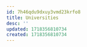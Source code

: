 ```yaml
---
id: 7h46qdu9dxuy3vmd23krfo8
title: Universities
desc: ''
updated: 1718356810734
created: 1718356810734
---
```

